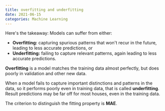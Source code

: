 ```yaml
---
title: overfitting and underfitting
date: 2021-06-15
categories: Machine Learning
---
```



Here's the takeaway: Models can suffer from either:
-   **Overfitting:** capturing spurious patterns that won't recur in the future, leading to less accurate predictions, or
-   **Underfitting:** failing to capture relevant patterns, again leading to less accurate predictions.

**Overfitting** is a model matches the training data almost perfectly, but does poorly in validation and other new data. 

When a model fails to capture important distinctions and patterns in the data, so it performs poorly even in training data, that is called **underfitting**. Result predictions may be far off for most houses, even in the training data.

The criterion to distinguish the fitting property is **MAE**.

